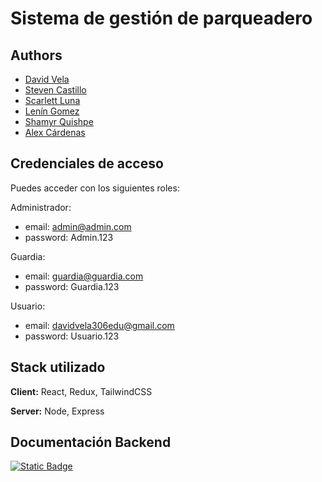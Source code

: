 # Sistema de gestión de parqueadero

## Authors

- [David Vela](https://github.com/Davidvela-306)
- [Steven Castillo](https://github.com/StevenCast)
- [Scarlett Luna](https://github.com/Scarlett2010)
- [Lenín Gomez](https://github.com/lenintoto)
- [Shamyr Quishpe](https://github.com/ShamyrQuishpe/)
- [Alex Cárdenas](https://github.com/AleXCS003)

## Credenciales de acceso

Puedes acceder con los siguientes roles:

Administrador:

- email: admin@admin.com
- password: Admin.123
  
Guardia:
- email: guardia@guardia.com
- password: Guardia.123

Usuario:
- email: davidvela306edu@gmail.com
- password: Usuario.123

## Stack utilizado

**Client:** React, Redux, TailwindCSS

**Server:** Node, Express

## Documentación Backend

[![Static Badge](https://img.shields.io/badge/Backend%20Doc-green)
](https://final-project-parking.onrender.com/)
